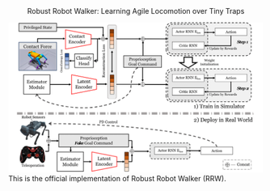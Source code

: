 <div align="center">
Robust Robot Walker: Learning Agile Locomotion over Tiny Traps
</div>

![Pipeline](assets/pipeline-1.png)
This is the official implementation of Robust Robot Walker (RRW).

